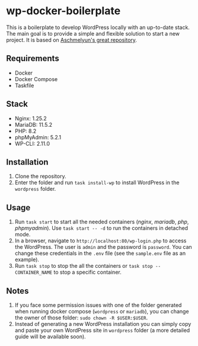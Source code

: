 # wp-docker-boilerplate
This is a boilerplate to develop WordPress locally with an up-to-date stack. The main goal is to provide a simple and flexible solution to start a new project. It is based on [Aschmelyun's great repository](https://github.com/aschmelyun/docker-compose-wordpress).

## Requirements
- Docker
- Docker Compose
- Taskfile

## Stack
- Nginx: 1.25.2
- MariaDB: 11.5.2
- PHP: 8.2
- phpMyAdmin: 5.2.1
- WP-CLI: 2.11.0

## Installation
1. Clone the repository.
2. Enter the folder and run `task install-wp` to install WordPress in the `wordpress` folder.

## Usage
1. Run `task start` to start all the needed containers (*nginx*, *mariadb*, *php*, *phpmyadmin*). Use `task start -- -d` to run the containers in detached mode.
2. In a browser, navigate to `http://localhost:80/wp-login.php` to access the WordPress. The user is `admin` and the password is `password`. You can change these credentials in the `.env` file (see the `sample.env` file as an example).
3. Run `task stop` to stop the all the containers or `task stop -- CONTAINER_NAME` to stop a specific container.

## Notes
1. If you face some permission issues with one of the folder generated when running docker compose (`wordpress` or `mariadb`), you can change the owner of those folder: `sudo chown -R $USER:$USER`.
2. Instead of generating a new WordPress installation you can simply copy and paste your own WordPress site in `wordpress` folder (a more detailed guide will be available soon).
